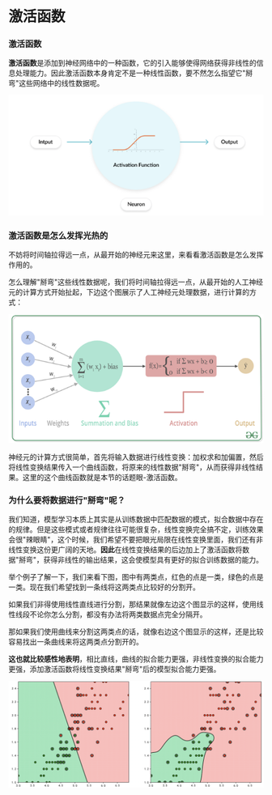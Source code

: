 # 激活函数

### **激活函数**

**激活函数**是添加到神经网络中的一种函数，它的引入能够使得网络获得非线性的信息处理能力。因此激活函数本身肯定不是一种线性函数，要不然怎么指望它"掰弯"这些网络中的线性数据呢。

![](../../.gitbook/assets/image%20%281%29.png)

### 激活函数是怎么发挥光热的

不妨将时间轴拉得远一点，从最开始的神经元来这里，来看看激活函数是怎么发挥作用的。

怎么理解"掰弯"这些线性数据呢，我们将时间轴拉得远一点，从最开始的人工神经元的计算方式开始扯起，下边这个图展示了人工神经元处理数据，进行计算的方式：

![](../../.gitbook/assets/image%20%283%29.png)

神经元的计算方式很简单，首先将输入数据进行线性变换：加权求和加偏置，然后将线性变换结果传入一个曲线函数，将原来的线性数据"掰弯"，从而获得非线性结果。这里的这个曲线函数就是本节的话题眼-激活函数。

### **为什么要将数据进行"掰弯"呢？**

我们知道，模型学习本质上其实是从训练数据中匹配数据的模式，拟合数据中存在的规律。但是这些模式或者规律往往可能很复杂，线性变换完全搞不定，训练效果会很"辣眼睛"，这个时候，我们希望不要把眼光局限在线性变换里面，我们还有非线性变换这份更广阔的天地。**因此**在线性变换结果的后边加上了激活函数将数据"掰弯"，获得非线性的输出结果，这会使模型具有更好的拟合训练数据的能力。

举个例子了解一下，我们来看下图，图中有两类点，红色的点是一类，绿色的点是一类。现在我们希望找到一条线将这两类点比较好的分割开。

如果我们非得使用线性直线进行分割，那结果就像左边这个图显示的这样，使用线性线段不论你怎么分割，都没有办法将两类数据点完全分隔开。

那如果我们使用曲线来分割这两类点的话，就像右边这个图显示的这样，还是比较容易找出一条曲线来将这两类点分割开的。

**这也就比较感性地表明**，相比直线，曲线的拟合能力更强，非线性变换的拟合能力更强，添加激活函数将线性变换结果"掰弯"后的模型拟合能力更强。

![](../../.gitbook/assets/image%20%284%29.png)







